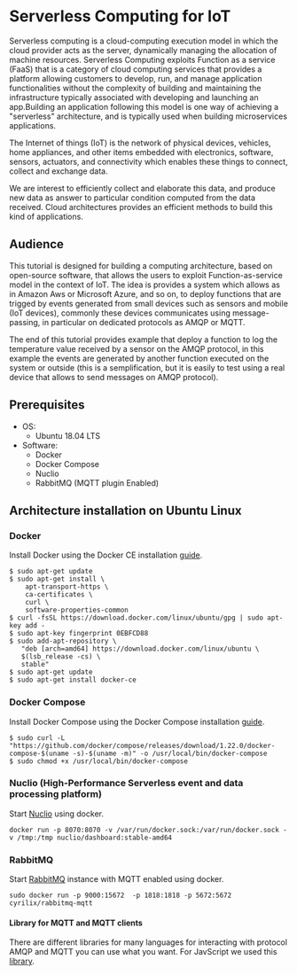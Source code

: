 # Serverless Computing for IoT

Serverless computing is a cloud-computing execution model in which the cloud provider acts as the server, dynamically managing the allocation of machine resources.  Serverless Computing exploits Function as a service (FaaS) that is a category of cloud computing services that provides a platform allowing customers to develop, run, and manage application functionalities without the complexity of building and maintaining the infrastructure typically associated with developing and launching an app.Building an application following this model is one way of achieving a "serverless" architecture, and is typically used when building microservices applications.

The Internet of things (IoT) is the network of physical devices, vehicles, home appliances, and other items embedded with electronics, software, sensors, actuators, and connectivity which enables these things to connect, collect and exchange data.

We are interest to efficiently collect and elaborate this data, and produce new data as answer to particular condition computed from the data received. Cloud architectures provides an efficient methods to build this kind of applications.


## Audience
This tutorial is designed for building a computing architecture, based on open-source software,  that allows the users to exploit Function-as-service model in the context of IoT. The idea is provides a system which allows as in Amazon Aws or Microsoft Azure, and so on, to deploy functions that are trigged by events generated from small devices such as sensors and  mobile (IoT devices), commonly these devices communicates using message-passing, in particular on dedicated protocols as AMQP or MQTT.  

The end of this tutorial provides example that deploy a function to log the temperature value received by a sensor on the AMQP protocol, in this example the events are generated by another function executed on the system or outside (this is a semplification, but it is easily to test using a real device that allows to send messages on AMQP protocol).

## Prerequisites
- OS: 
    - Ubuntu 18.04 LTS
- Software:
    - Docker 
    - Docker Compose    
    - Nuclio
    - RabbitMQ (MQTT plugin Enabled)

## Architecture installation on Ubuntu Linux

### Docker

Install Docker using the Docker CE installation [guide](https://docs.docker.com/install/linux/docker-ce/ubuntu/#extra-steps-for-aufs).

```
$ sudo apt-get update
$ sudo apt-get install \
    apt-transport-https \
    ca-certificates \
    curl \
    software-properties-common
$ curl -fsSL https://download.docker.com/linux/ubuntu/gpg | sudo apt-key add -
$ sudo apt-key fingerprint 0EBFCD88
$ sudo add-apt-repository \
   "deb [arch=amd64] https://download.docker.com/linux/ubuntu \
   $(lsb_release -cs) \
   stable"
$ sudo apt-get update
$ sudo apt-get install docker-ce
```

### Docker Compose
Install Docker Compose using the Docker Compose installation [guide](https://docs.docker.com/compose/install/#install-compose).

```
$ sudo curl -L "https://github.com/docker/compose/releases/download/1.22.0/docker-compose-$(uname -s)-$(uname -m)" -o /usr/local/bin/docker-compose
$ sudo chmod +x /usr/local/bin/docker-compose
```

### Nuclio (High-Performance Serverless event and data processing platform)

Start [Nuclio](https://github.com/nuclio/nuclio) using docker.

```
docker run -p 8070:8070 -v /var/run/docker.sock:/var/run/docker.sock -v /tmp:/tmp nuclio/dashboard:stable-amd64
```

### RabbitMQ 

Start [RabbitMQ](https://www.rabbitmq.com) instance with MQTT enabled using docker.
```
sudo docker run -p 9000:15672  -p 1818:1818 -p 5672:5672  cyrilix/rabbitmq-mqtt 
```
#### Library for MQTT and MQTT clients

There are different libraries for many languages for interacting with protocol AMQP and MQTT you can use what you want. For JavScript we used this [library](https://github.com/squaremo/amqp.node).
